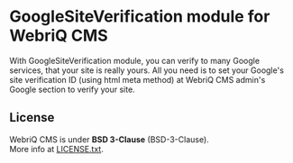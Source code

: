 GoogleSiteVerification module for WebriQ CMS
==========================================

With GoogleSiteVerification module, you can verify to many Google services,
that your site is really yours. All you need is to set your Google's site
verification ID (using html meta method) at WebriQ CMS admin's Google section to
verify your site.

License
-------

WebriQ CMS is under **BSD 3-Clause** (BSD-3-Clause).  
More info at [LICENSE.txt](LICENSE.txt).
